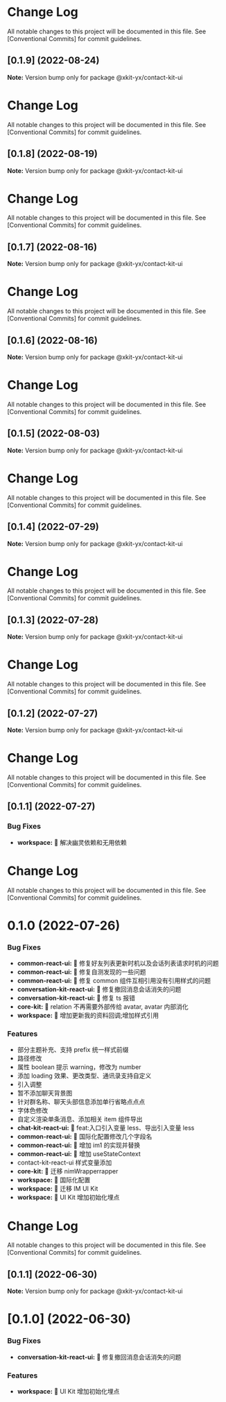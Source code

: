 # Change Log

All notable changes to this project will be documented in this file.
See [Conventional Commits] for commit guidelines.

## [0.1.9] (2022-08-24)

**Note:** Version bump only for package @xkit-yx/contact-kit-ui

# Change Log

All notable changes to this project will be documented in this file.
See [Conventional Commits] for commit guidelines.

## [0.1.8] (2022-08-19)

**Note:** Version bump only for package @xkit-yx/contact-kit-ui

# Change Log

All notable changes to this project will be documented in this file.
See [Conventional Commits] for commit guidelines.

## [0.1.7] (2022-08-16)

**Note:** Version bump only for package @xkit-yx/contact-kit-ui

# Change Log

All notable changes to this project will be documented in this file.
See [Conventional Commits] for commit guidelines.

## [0.1.6] (2022-08-16)

**Note:** Version bump only for package @xkit-yx/contact-kit-ui

# Change Log

All notable changes to this project will be documented in this file.
See [Conventional Commits] for commit guidelines.

## [0.1.5] (2022-08-03)

**Note:** Version bump only for package @xkit-yx/contact-kit-ui

# Change Log

All notable changes to this project will be documented in this file.
See [Conventional Commits] for commit guidelines.

## [0.1.4] (2022-07-29)

**Note:** Version bump only for package @xkit-yx/contact-kit-ui

# Change Log

All notable changes to this project will be documented in this file.
See [Conventional Commits] for commit guidelines.

## [0.1.3] (2022-07-28)

**Note:** Version bump only for package @xkit-yx/contact-kit-ui

# Change Log

All notable changes to this project will be documented in this file.
See [Conventional Commits] for commit guidelines.

## [0.1.2] (2022-07-27)

**Note:** Version bump only for package @xkit-yx/contact-kit-ui

# Change Log

All notable changes to this project will be documented in this file.
See [Conventional Commits] for commit guidelines.

## [0.1.1] (2022-07-27)

### Bug Fixes

- **workspace:** 🐛 解决幽灵依赖和无用依赖

# Change Log

All notable changes to this project will be documented in this file.
See [Conventional Commits] for commit guidelines.

# 0.1.0 (2022-07-26)

### Bug Fixes

- **common-react-ui:** 🐛 修复好友列表更新时机以及会话列表请求时机的问题
- **common-react-ui:** 🐛 修复自测发现的一些问题
- **common-react-ui:** 🐛 修复 common 组件互相引用没有引用样式的问题
- **conversation-kit-react-ui:** 🐛 修复撤回消息会话消失的问题
- **conversation-kit-react-ui:** 🐛 修复 ts 报错
- **core-kit:** 🐛 relation 不再需要外部传给 avatar, avatar 内部消化
- **workspace:** 🐛 增加更新我的资料回调;增加样式引用

### Features

- 部分主题补充、支持 prefix 统一样式前缀
- 路径修改
- 属性 boolean 提示 warning，修改为 number
- 添加 loading 效果、更改类型、通讯录支持自定义
- 引入调整
- 暂不添加聊天背景图
- 针对群名称、聊天头部信息添加单行省略点点点
- 字体色修改
- 自定义渲染单条消息、添加相关 item 组件导出
- **chat-kit-react-ui:** 🎸 feat:入口引入变量 less、导出引入变量 less
- **common-react-ui:** 🎸 国际化配置修改几个字段名
- **common-react-ui:** 🎸 增加 im1 的实现并替换
- **common-react-ui:** 🎸 增加 useStateContext
- contact-kit-react-ui 样式变量添加
- **core-kit:** 🎸 迁移 nimWrapperrapper
- **workspace:** 🎸 国际化配置
- **workspace:** 🎸 迁移 IM UI Kit
- **workspace:** 🎸 UI Kit 增加初始化埋点

# Change Log

All notable changes to this project will be documented in this file.
See [Conventional Commits] for commit guidelines.

## [0.1.1] (2022-06-30)

**Note:** Version bump only for package @xkit-yx/contact-kit-ui

# [0.1.0] (2022-06-30)

### Bug Fixes

- **conversation-kit-react-ui:** 🐛 修复撤回消息会话消失的问题

### Features

- **workspace:** 🎸 UI Kit 增加初始化埋点

